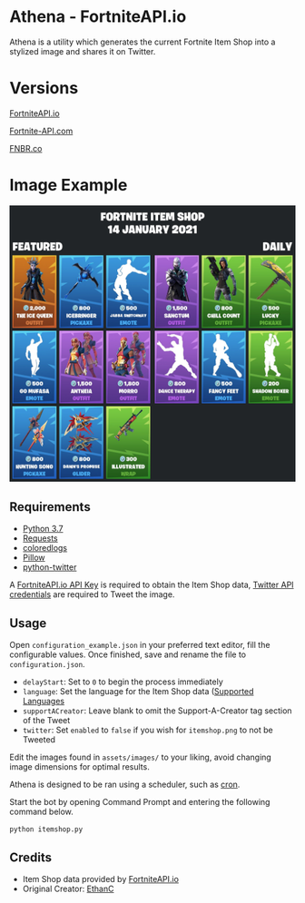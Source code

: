 # Athena - FortniteAPI.io

Athena is a utility which generates the current Fortnite Item Shop into a stylized image and shares it on Twitter.

# Versions

[FortniteAPI.io](https://github.com/Liimiitz/Athena-FNAPI.io)

[Fortnite-API.com](https://github.com/Liimiitz/Athena-FNAPI.com)

[FNBR.co](https://github.com/Liimiitz/Athena-FNBR.co)

# Image Example

<p align="center"><img src="./example.jpeg" width="650px" draggable="false"></p>

## Requirements

- [Python 3.7](https://www.python.org/downloads/)
- [Requests](http://docs.python-requests.org/en/master/user/install/)
- [coloredlogs](https://pypi.org/project/coloredlogs/)
- [Pillow](https://pillow.readthedocs.io/en/stable/installation.html#basic-installation)
- [python-twitter](https://github.com/bear/python-twitter#installing)

A [FortniteAPI.io API Key](https://dashboard.fortniteapi.io/) is required to obtain the Item Shop data, [Twitter API credentials](https://developer.twitter.com/en/apps) are required to Tweet the image.

## Usage

Open `configuration_example.json` in your preferred text editor, fill the configurable values. Once finished, save and rename the file to `configuration.json`.

- `delayStart`: Set to `0` to begin the process immediately
- `language`: Set the language for the Item Shop data ([Supported Languages](https://fortniteapi.io/)
- `supportACreator`: Leave blank to omit the Support-A-Creator tag section of the Tweet
- `twitter`: Set `enabled` to `false` if you wish for `itemshop.png` to not be Tweeted

Edit the images found in `assets/images/` to your liking, avoid changing image dimensions for optimal results.

Athena is designed to be ran using a scheduler, such as [cron](https://en.wikipedia.org/wiki/Cron).

Start the bot by opening Command Prompt and entering the following command below.

```
python itemshop.py
```

## Credits

- Item Shop data provided by [FortniteAPI.io](https://fortniteapi.io/)
- Original Creator: [EthanC](https://github.com/EthanC/Athena)
